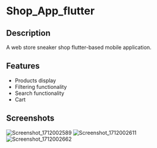 # Shop_App_flutter

## Description
A web store sneaker shop flutter-based mobile application. 

## Features
- Products display
- Filtering functionality
- Search functionality
- Cart 

## Screenshots
![Screenshot_1712002589](https://github.com/LSThusini/shop_app_flutter/assets/112751372/fbaa1a38-b006-41fc-bb28-0e7bb6dd5535)  ![Screenshot_1712002611](https://github.com/LSThusini/shop_app_flutter/assets/112751372/b72a3b79-e60f-4adb-b8db-d6ae8e30058b) ![Screenshot_1712002662](https://github.com/LSThusini/shop_app_flutter/assets/112751372/296cf2d9-dd44-4f82-b7ae-1e44f3f98564)







